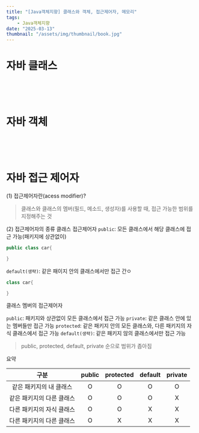 ```yaml
---
title: "[Java객체지향] 클래스와 객체, 접근제어자, 메모리"
tags:
    - Java객체지향
date: "2025-03-13"
thumbnail: "/assets/img/thumbnail/book.jpg"
---
```

# **자바 클래스**


<br>
<br>
<br>

# **자바 객체**


<br>
<br>
<br>


# **자바 접근 제어자**

(1) 접근제어자란(acess modifier)?

> 클래스와 클래스의 멤버(필드, 메소드, 생성자)를 사용할 때, 접근 가능한 범위를 지정해주는 것

(2) 접근제어자의 종류
클래스 접근제어자
`public`: 모든 클래스에서 해당 클래스에 접근 가능(패키지에 상관없이)

```java
public class car{

}
```

`default(생략)`: 같은 패이지 안의 클래스에서만 접근 간ㅇ

```java
class car{

}
```

클래스 멤버의 접근제어자

`public`: 패키지와 상관없이 모든 클래스에서 접근 가능
`private`: 같은 클래스 안에 있는 멤버들만 접근 가능
`protected`: 같은 패키지 안의 모든 클래스와, 다른 패키지의 자식 클래스에서 접근 가능
`default(생략)`: 같은 패키지 않의 클래스에서만 접근 가능

> public, protected, default, private 순으로 범위가 좁아짐


요약

|구분|public|protected|default|private|
|:---:|:---:|:---:|:---:|:---:|
|같은 패키지의 내 클래스|O|O|O|O|
|같은 패키지의 다른 클래스|O|O|O|X|
|다른 패키지의 자식 클래스|O|O|X|X|
|다른 패키지의 다른 클래스|O|X|X|X|
